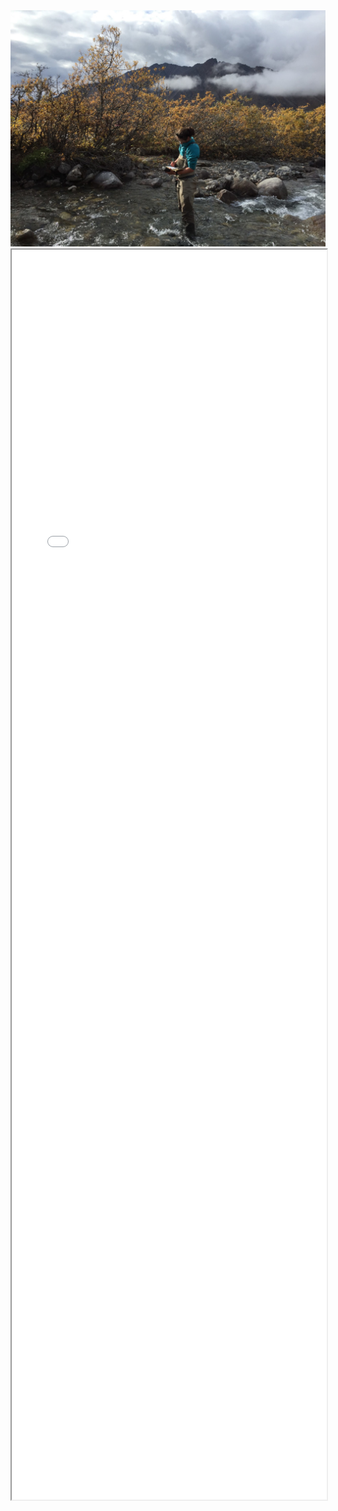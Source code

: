 <img src="images/Frances_Trevor_Arctic-LTER_scaled.jpg">
<iframe loading="lazy" src="docs/index.html" scrolling="yes" allow="fullscreen" width="100%" height="2000px"></iframe>



